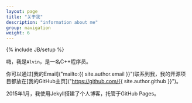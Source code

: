 ```yaml
---
layout: page
title: "关于我"
description: "information about me"
group: navigation
weight: 6
---
```

{% include JB/setup %}

嗨，我是`Alvin`，是一名C++程序员。

你可以通过[我的Email]("mailto:{{ site.author.email }}")联系到我，我的开源项目都放在[我的GitHub主页]("https://github.com/{{ site.author.github }}")。

2015年1月，我使用Jekyll搭建了个人博客，托管于GitHub Pages。
